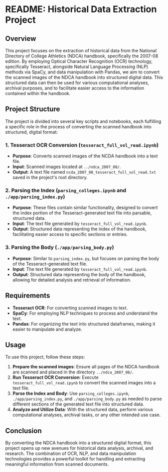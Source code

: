 # README: Historical Data Extraction Project

## Overview

This project focuses on the extraction of historical data from the National Directory of College Athletics (NDCA) handbook, specifically the 2007-08 edition. By employing Optical Character Recognition (OCR) technology, specifically Tesseract, alongside Natural Language Processing (NLP) methods via SpaCy, and data manipulation with Pandas, we aim to convert the scanned images of the NDCA handbook into structured digital data. This structured data can then be used for various computational analyses, archival purposes, and to facilitate easier access to the information contained within the handbook.

## Project Structure

The project is divided into several key scripts and notebooks, each fulfilling a specific role in the process of converting the scanned handbook into structured, digital format:

### 1. Tesseract OCR Conversion (`tesseract_full_vol_read.ipynb`)

- **Purpose**: Converts scanned images of the NCDA handbook into a text file.
- **Input**: Scanned images located at `../ndca_2007_08/`.
- **Output**: A text file named `ncda_2007_08_tesseract_full_vol_read.txt` saved in the project's root directory.

### 2. Parsing the Index (`parsing_colleges.ipynb` and `./app/parsing_index.py`)

- **Purpose**: These files contain similar functionality, designed to convert the index portion of the Tesseract-generated text file into parsable, structured data.
- **Input**: The text file generated by `tesseract_full_vol_read.ipynb`.
- **Output**: Structured data representing the index of the handbook, facilitating easier access to specific sections or entries.

### 3. Parsing the Body (`./app/parsing_body.py`)

- **Purpose**: Similar to `parsing_index.py`, but focuses on parsing the body of the Tesseract-generated text file.
- **Input**: The text file generated by `tesseract_full_vol_read.ipynb`.
- **Output**: Structured data representing the body of the handbook, allowing for detailed analysis and retrieval of information.

## Requirements

- **Tesseract OCR**: For converting scanned images to text.
- **SpaCy**: For employing NLP techniques to process and understand the text.
- **Pandas**: For organizing the text into structured dataframes, making it easier to manipulate and analyze.

## Usage

To use this project, follow these steps:

1. **Prepare the scanned images**: Ensure all pages of the NDCA handbook are scanned and placed in the directory `../ndca_2007_08/`.
2. **Run Tesseract OCR Conversion**: Execute `tesseract_full_vol_read.ipynb` to convert the scanned images into a text file.
3. **Parse the Index and Body**: Use `parsing_colleges.ipynb`, `./app/parsing_index.py`, and `./app/parsing_body.py` as needed to parse different sections of the generated text file into structured data.
4. **Analyze and Utilize Data**: With the structured data, perform various computational analyses, archival tasks, or any other intended use case.

## Conclusion

By converting the NDCA handbook into a structured digital format, this project opens up new avenues for historical data analysis, archival, and research. The combination of OCR, NLP, and data manipulation technologies provides a powerful toolkit for handling and extracting meaningful information from scanned documents.
